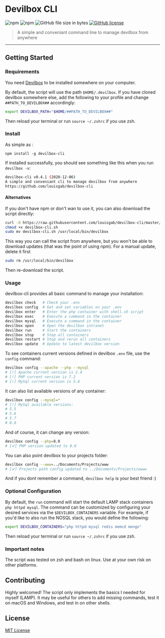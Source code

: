 # Devilbox CLI

![npm](https://img.shields.io/npm/v/devilbox-cli.svg?style=flat-square)
![npm](https://img.shields.io/npm/dt/devilbox-cli.svg?style=flat-square)
![GitHub file size in bytes](https://img.shields.io/github/size/louisgab/devilbox-cli/dist/devilbox-cli.sh.svg?style=flat-square)
[![GitHub license](https://img.shields.io/github/license/louisgab/devilbox-cli.svg?style=flat-square)](https://github.com/louisgab/devilbox-cli/blob/master/LICENSE)

> A simple and conveniant command line to manage devilbox from anywhere

---

## Getting Started

### Requirements

You need [Devilbox](https://github.com/cytopia/devilbox#quick-start) to be installed somewhere on your computer.

By default, the script will use the path `$HOME/.devilbox`.
If you have cloned devilbox somewhere else, add the following to your profile and change `##PATH_TO_DEVILBOX##` accordingly:

```sh
export DEVILBOX_PATH="$HOME/##PATH_TO_DEVILBOX##"
```

Then reload your terminal or run `source ~/.zshrc` if you use zsh.

### Install

As simple as :

```
npm install -g devilbox-cli
```

If installed successfully, you should see something like this when you run `devilbox -v`:

```sh
devilbox-cli v0.4.1 (2020-12-06)
A simple and conveniant cli to manage devilbox from anywhere
https://github.com/louisgab/devilbox-cli
```

#### Alternatives
If you don't have npm or don't wan to use it, you can also download the script directly:
```sh
curl -O https://raw.githubusercontent.com/louisgab/devilbox-cli/master/dist/devilbox-cli.sh
chmod +x devilbox-cli.sh
sudo mv devilbox-cli.sh /usr/local/bin/devilbox
```
This way you can call the script from anywhere, but you won't be able to download updates (that was the point of using npm).
For a manual update, delete it first 
```sh
sudo rm /usr/local/bin/devilbox
```
Then re-download the script.

### Usage

devilbox-cli provides all basic command to manage your installation:

```sh
devilbox check   # Check your .env
devilbox config  # Get and set variables on your .env
devilbox enter   # Enter the php container with shell.sh script
devilbox exec    # Execute a command in the container
devilbox mysql   # Execute a command in the container
devilbox open    # Open the devilbox intranet
devilbox run     # Start the containers
devilbox stop    # Stop all containers
devilbox restart # Stop and rerun all containers
devilbox update  # Update to latest devilbox version
```

To see containers current versions defined in devilbox `.env` file, use the `config` command:

```sh
devilbox config --apache --php --mysql
# [!] Apache current version is 2.4
# [!] PHP current version is 7.2
# [!] MySql current version is 5.6
```

It can also list available versions of any container:

```sh
devilbox config --mysql=*
# [!] MySql available versions:
# 5.5
# 5.6
# 5.7
# 8.0
```

And of course, it can change any version:

```sh
devilbox config --php=8.0
# [✔] PHP version updated to 8.0
```

You can also point devilbox to your projects folder:

```sh
devilbox config --www=../Documents/Projects/www
# [✔] Projects path config updated to ../Documents/Projects/wwww
```

And if you dont remember a command, `devilbox help` is your best friend :)

### Optional Configuration

By default, the `run` command will start the default LAMP stack containers `php httpd mysql`. The command can be customized by configuring your desired services via the `$DEVILBOX_CONTAINERS` variable. For example, if you'd like to also run the NOSQL stack, you would define the following:

```sh
export DEVILBOX_CONTAINERS="php httpd mysql redis memcd mongo"
```

Then reload your terminal or run `source ~/.zshrc` if you use zsh.

### Important notes

The script was tested on zsh and bash on linux. Use at your own risk on other platforms.

## Contributing

Highly welcomed! The script only implements the basics I needed for myself (LAMP). It may be useful for others to add missing commands, test it on macOS and Windows, and test in on other shells.

## License

[MIT License](LICENSE.md)

